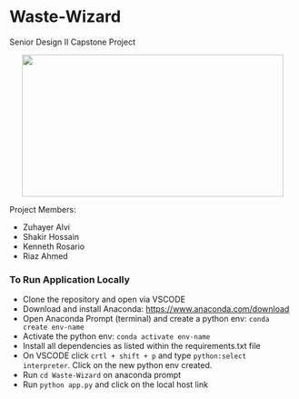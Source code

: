 # Waste-Wizard
Senior Design II Capstone Project 

<div align=center>
  <img src="https://github.com/azuhayer/Waste-Wizard/assets/80214490/80991f70-e360-47d7-8ac8-bd193b61d118" width="460px" height="250px"/>
</div>

Project Members: 
- Zuhayer Alvi
- Shakir Hossain
- Kenneth Rosario
- Riaz Ahmed

### To Run Application Locally
- Clone the repository and open via VSCODE
- Download and install Anaconda: https://www.anaconda.com/download
- Open Anaconda Prompt (terminal) and create a python env: `conda create env-name`
- Activate the python env: `conda activate env-name`
- Install all dependencies as listed within the requirements.txt file
- On VSCODE click `crtl + shift + p` and type `python:select interpreter`. Click on the new python env created. 
- Run `cd Waste-Wizard` on anaconda prompt
- Run `python app.py` and click on the local host link 
